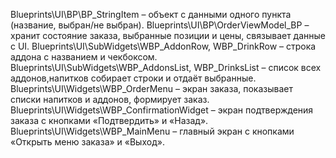 Blueprints\UI\BP\BP_StringItem – объект с данными одного пункта (название, выбран/не выбран). 
Blueprints\UI\BP\OrderViewModel_BP – хранит состояние заказа, выбранные позиции и цены, связывает данные с UI.
Blueprints\UI\SubWidgets\WBP_AddonRow, WBP_DrinkRow – строка аддона с названием и чекбоксом. 
Blueprints\UI\SubWidgets\WBP_AddonsList, WBP_DrinksList – список всех аддонов,напитков собирает строки и отдаёт выбранные. 
Blueprints\UI\Widgets\WBP_OrderMenu – экран заказа, показывает списки напитков и аддонов, формирует заказ. 
Blueprints\UI\Widgets\WBP_ConfirmationWidget – экран подтверждения заказа с кнопками «Подтвердить» и «Назад». 
Blueprints\UI\Widgets\WBP_MainMenu – главный экран с кнопками «Открыть меню заказа» и «Выход». 
